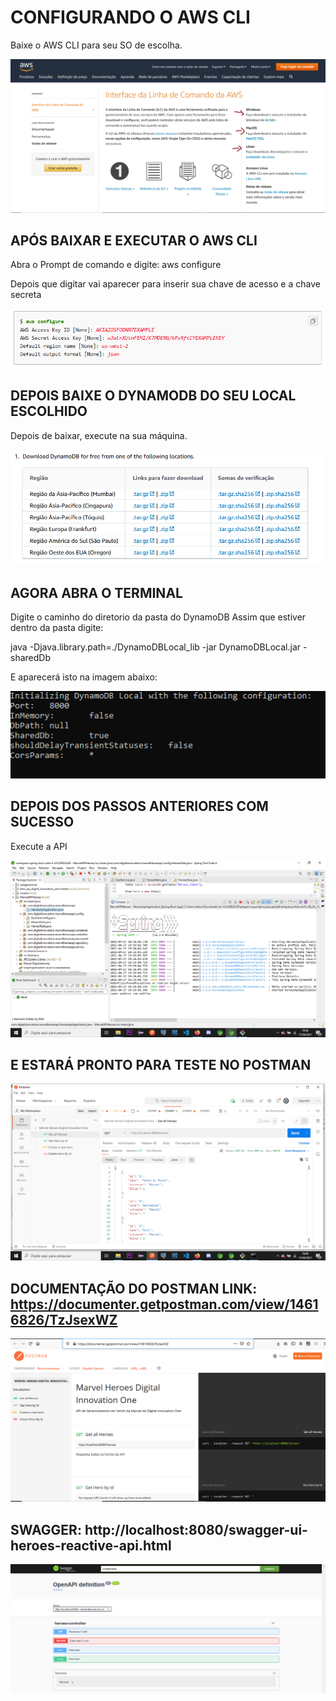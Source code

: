 # CONFIGURANDO O AWS CLI
Baixe o AWS CLI para seu SO de escolha.

![CLI](https://github.com/AlbertoFerreiraMaiaNeto/Gerenciador_de_Herois_da_Marvel_API_SpringBoot/blob/master/ImagensReadme/AWS%20CLI.png)

## APÓS BAIXAR E EXECUTAR O AWS CLI
Abra o Prompt de comando e digite: aws configure

Depois que digitar vai aparecer para inserir sua chave de acesso e a chave secreta

![Configure](https://github.com/AlbertoFerreiraMaiaNeto/Gerenciador_de_Herois_da_Marvel_API_SpringBoot/blob/master/ImagensReadme/aws%20configure.png)

## DEPOIS BAIXE O DYNAMODB DO SEU LOCAL ESCOLHIDO
Depois de baixar, execute na sua máquina.

![DynamoDB](https://github.com/AlbertoFerreiraMaiaNeto/Gerenciador_de_Herois_da_Marvel_API_SpringBoot/blob/master/ImagensReadme/db.png)

## AGORA ABRA O TERMINAL
Digite o caminho do diretorio da pasta do DynamoDB
Assim que estiver dentro da pasta digite: 

java -Djava.library.path=./DynamoDBLocal_lib -jar DynamoDBLocal.jar -sharedDb

E aparecerá isto na imagem abaixo:

![Terminal](https://github.com/AlbertoFerreiraMaiaNeto/Gerenciador_de_Herois_da_Marvel_API_SpringBoot/blob/master/ImagensReadme/javajar.png)

## DEPOIS DOS PASSOS ANTERIORES COM SUCESSO
Execute a API

![Exec](https://github.com/AlbertoFerreiraMaiaNeto/Gerenciador_de_Herois_da_Marvel_API_SpringBoot/blob/master/ImagensReadme/execAPI.png)


## E ESTARÁ PRONTO PARA TESTE NO POSTMAN

![Postman](https://github.com/AlbertoFerreiraMaiaNeto/Gerenciador_de_Herois_da_Marvel_API_SpringBoot/blob/master/ImagensReadme/PostmanTeste.png)

## DOCUMENTAÇÃO DO POSTMAN LINK: https://documenter.getpostman.com/view/14616826/TzJsexWZ

![PostmanDoc](https://github.com/AlbertoFerreiraMaiaNeto/Gerenciador_de_Herois_da_Marvel_API_SpringBoot/blob/master/ImagensReadme/postdoc.png)

## SWAGGER: http://localhost:8080/swagger-ui-heroes-reactive-api.html

![Swagger](https://github.com/AlbertoFerreiraMaiaNeto/Gerenciador_de_Herois_da_Marvel_API_SpringBoot/blob/master/ImagensReadme/SwaggerHero.png)
